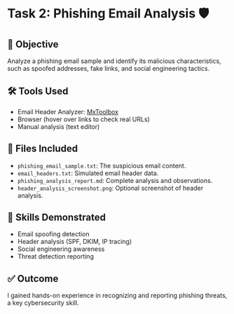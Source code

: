 # Task 2: Phishing Email Analysis 🛡️

## 🎯 Objective
Analyze a phishing email sample and identify its malicious characteristics, such as spoofed addresses, fake links, and social engineering tactics.

## 🛠 Tools Used
- Email Header Analyzer: [MxToolbox](https://mxtoolbox.com/EmailHeaders.aspx)
- Browser (hover over links to check real URLs)
- Manual analysis (text editor)

## 📄 Files Included
- `phishing_email_sample.txt`: The suspicious email content.
- `email_headers.txt`: Simulated email header data.
- `phishing_analysis_report.md`: Complete analysis and observations.
- `header_analysis_screenshot.png`: Optional screenshot of header analysis.

## 🧠 Skills Demonstrated
- Email spoofing detection
- Header analysis (SPF, DKIM, IP tracing)
- Social engineering awareness
- Threat detection reporting

## ✅ Outcome
I gained hands-on experience in recognizing and reporting phishing threats, a key cybersecurity skill.
